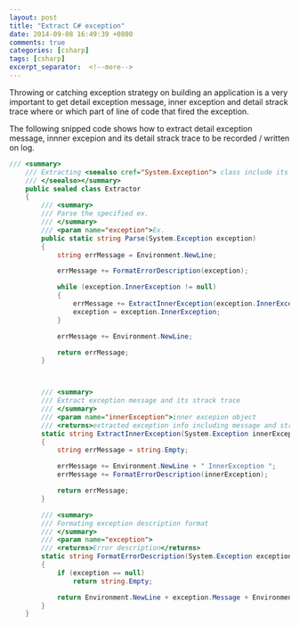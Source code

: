 ```yaml
---
layout: post
title: "Extract C# exception"
date: 2014-09-08 16:49:39 +0800
comments: true
categories: [csharp]
tags: [csharp]
excerpt_separator:  <!--more-->
---
```

Throwing or catching exception strategy on building an application is a very important to get detail exception message, inner exception and detail strack trace where or which part of line of code that fired the exception.

The following snipped code shows how to extract detail exception message, innner excepion and its detail strack trace to be recorded / written on log.

``` c#
/// <summary>
    /// Extracting <seealso cref="System.Exception"> class include its inner exception
    /// </seealso></summary>
    public sealed class Extractor
    {
        /// <summary>
        /// Parse the specified ex.
        /// </summary>
        /// <param name="exception">Ex.
        public static string Parse(System.Exception exception)
        {
            string errMessage = Environment.NewLine;

            errMessage += FormatErrorDescription(exception);

            while (exception.InnerException != null)
            {
                errMessage += ExtractInnerException(exception.InnerException);
                exception = exception.InnerException;
            }

            errMessage += Environment.NewLine;

            return errMessage;
        }



        /// <summary>
        /// Extract exception message and its strack trace
        /// </summary>
        /// <param name="innerException">inner excepion object
        /// <returns>extracted exception info including message and strack trace</returns>
        static string ExtractInnerException(System.Exception innerException)
        {
            string errMessage = string.Empty;

            errMessage += Environment.NewLine + " InnerException ";
            errMessage += FormatErrorDescription(innerException);

            return errMessage;
        }

        /// <summary>
        /// Formating exception description format
        /// </summary>
        /// <param name="exception">
        /// <returns>Error description</returns>
        static string FormatErrorDescription(System.Exception exception)
        {
            if (exception == null)
                return string.Empty;

            return Environment.NewLine + exception.Message + Environment.NewLine + exception.StackTrace;
        }
    }
```
